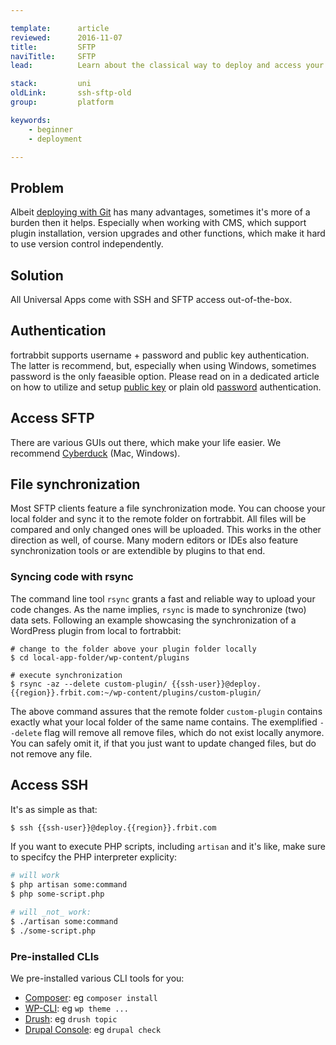 ```yaml
---

template:      article
reviewed:      2016-11-07
title:         SFTP
naviTitle:     SFTP
lead:          Learn about the classical way to deploy and access your App on fortrabbit.

stack:         uni
oldLink:       ssh-sftp-old
group:         platform

keywords:
    - beginner
    - deployment

---
```


## Problem

Albeit [deploying with Git](git-deployment) has many advantages, sometimes it's more of a burden then it helps. Especially when working with CMS, which support plugin installation, version upgrades and other functions, which make it hard to use version control independently.

## Solution

All Universal Apps come with SSH and SFTP access out-of-the-box.

## Authentication

fortrabbit supports username + password and public key authentication. The latter is recommend, but, especially when using Windows, sometimes password is the only faeasible option. Please read on in a dedicated article on how to utilize and setup [public key](access-methods#toc-ssh-key-authentication) or plain old [password](access-methods#toc-password-authentication) authentication.

## Access SFTP

There are various GUIs out there, which make your life easier. We recommend [Cyberduck](https://cyberduck.io/) (Mac, Windows).

<!-- TODO: Describe configuration of Cyberduck connection -->

## File synchronization

Most SFTP clients feature a file synchronization mode. You can choose your local folder and sync it to the remote folder on fortrabbit. All files will be compared and only changed ones will be uploaded. This works in the other direction as well, of course. Many modern editors or IDEs also feature synchronization tools or are extendible by plugins to that end.

<!-- TODO: for Frank, describe file exclution patterns maybe example with Transmit -->

### Syncing code with rsync

The command line tool `rsync` grants a fast and reliable way to upload your code changes. As the name implies, `rsync` is made to synchronize (two) data sets. Following an example showcasing the synchronization of a WordPress plugin from local to fortrabbit:

```shell
# change to the folder above your plugin folder locally
$ cd local-app-folder/wp-content/plugins

# execute synchronization
$ rsync -az --delete custom-plugin/ {{ssh-user}}@deploy.{{region}}.frbit.com:~/wp-content/plugins/custom-plugin/
```

The above command assures that the remote folder `custom-plugin` contains exactly what your local folder of the same name contains. The exemplified `--delete` flag will remove all remove files, which do not exist locally anymore. You can safely omit it, if that you just want to update changed files, but do not remove any file.


## Access SSH

It's as simple as that:

```bash
$ ssh {{ssh-user}}@deploy.{{region}}.frbit.com
```

If you want to execute PHP scripts, including `artisan` and it's like, make sure to specifcy the PHP interpreter explicity:

```bash
# will work
$ php artisan some:command
$ php some-script.php

# will _not_ work:
$ ./artisan some:command
$ ./some-script.php
```

### Pre-installed CLIs

We pre-installed various CLI tools for you:

* [Composer](https://getcomposer.org/): eg `composer install`
* [WP-CLI](http://wp-cli.org/): eg `wp theme ...`
* [Drush](http://www.drush.org/en/master/): eg `drush topic`
* [Drupal Console](https://www.drupal.org/project/console): eg `drupal check`
